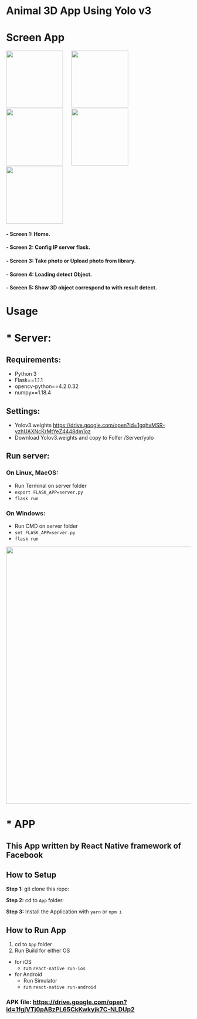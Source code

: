 # Animal 3D App Using Yolo v3

# Screen App

<img 
src="https://live.staticflickr.com/65535/49926014986_3c5ca235b1.jpg" width="155"> <img src="https://live.staticflickr.com/65535/49926347337_fc08e3e4c4.jpg" width="15" height="100" > <img 
src="https://live.staticflickr.com/65535/49925495318_dcd66fb4db.jpg" width="155"> <img src="https://live.staticflickr.com/65535/49926347337_fc08e3e4c4.jpg" width="15" height="100"> <img 
src="https://live.staticflickr.com/65535/49925494753_6ae47fe3e5.jpg" width="155"> <img src="https://live.staticflickr.com/65535/49926347337_fc08e3e4c4.jpg" width="15" height="100"> <img 
src="https://live.staticflickr.com/65535/49925493968_95d66475b5.jpg" width="155"> <img src="https://live.staticflickr.com/65535/49926347337_fc08e3e4c4.jpg" width="15" height="100"> <img 
src="https://live.staticflickr.com/65535/49926007951_2afa5a5517.jpg" width="155">

#### - Screen 1: Home.
#### - Screen 2: Config IP server flask.
#### - Screen 3: Take photo or Upload photo from library.
#### - Screen 4: Loading detect Object.
#### - Screen 5: Show 3D object correspond to with result detect.

# Usage

# * Server:
## Requirements:
- Python 3
- Flask==1.1.1
- opencv-python==4.2.0.32
- numpy==1.18.4
## Settings: 
- Yolov3.weights https://drive.google.com/open?id=1gqhvMSR-yzhUAXNcKrMtYeZ4448dm1oz
- Download Yolov3.weights and copy to Folfer /Server/yolo
## Run server:
### On Linux, MacOS:
- Run Terminal on server folder
- `export FLASK_APP=server.py`
- `flask run`
### On Windows:
- Run CMD on server folder
- `set FLASK_APP=server.py`
- `flask run`

<img src="https://live.staticflickr.com/65535/49925099128_58cd007fa2_c.jpg" width="700">


# * APP
## This App written by React Native framework of Facebook

## How to Setup

**Step 1:** git clone this repo:

**Step 2:** cd to `App` folder:

**Step 3:** Install the Application with `yarn` or `npm i`


## How to Run App

1. cd to `App` folder
2. Run Build for either OS
  * for iOS
    * run `react-native run-ios`
  * for Android
    * Run Simulator
    * run `react-native run-android`

### APK file: https://drive.google.com/open?id=1fgjVTj0pABzPL65CkKwkyjk7C-NLDUp2
